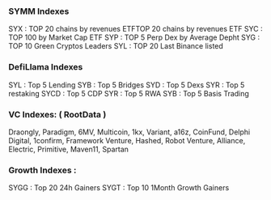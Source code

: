 ### SYMM Indexes
SYX : TOP 20 chains by revenues ETFTOP 20 chains by revenues ETF
SYC : TOP 100 by Market Cap ETF
SYP : TOP 5 Perp Dex by Average Depht
SYG : TOP 10 Green Cryptos Leaders
SYL : TOP 20 Last Binance listed

### DefiLlama Indexes
SYL : Top 5 Lending
SYB : Top 5 Bridges
SYD : Top 5 Dexs
SYR : Top 5 restaking
SYCD : Top 5 CDP
SYR : Top 5 RWA
SYB : Top 5 Basis Trading

### VC Indexes: ( RootData )    
Draongly, Paradigm, 6MV, Multicoin, 1kx, Variant, a16z, CoinFund, Delphi Digital, 1confirm, Framework Venture, Hashed, Robot Venture, Alliance, Electric, Primitive, Maven11, Spartan

### Growth Indexes : 
SYGG : Top 20 24h Gainers
SYGT : Top 10 1Month Growth Gainers




